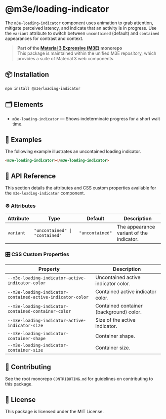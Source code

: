 # @m3e/loading-indicator

The `m3e-loading-indicator` component uses animation to grab attention, mitigate perceived latency, and indicate that an activity is in progress. Use the `variant` attribute to switch between `uncontained` (default) and `contained` appearances for contrast and context.

> **Part of the [Material 3 Expressive (M3E)](../../README.md) monorepo**  
> This package is maintained within the unified M3E repository, which provides a suite of Material 3 web components.

## 📦 Installation

```bash
npm install @m3e/loading-indicator
```

## 🗂️ Elements

- `m3e-loading-indicator` — Shows indeterminate progress for a short wait time.

## 🧪 Examples

The following example illustrates an uncontained loading indicator.

```html
<m3e-loading-indicator></m3e-loading-indicator>
```

## 📖 API Reference

This section details the attributes and CSS custom properties available for the `m3e-loading-indicator` component.

### ⚙️ Attributes

| Attribute | Type                           | Default         | Description                              |
| --------- | ------------------------------ | --------------- | ---------------------------------------- |
| `variant` | `"uncontained" \| "contained"` | `"uncontained"` | The appearance variant of the indicator. |

### 🎛️ CSS Custom Properties

| Property                                                   | Description                             |
| ---------------------------------------------------------- | --------------------------------------- |
| `--m3e-loading-indicator-active-indicator-color`           | Uncontained active indicator color.     |
| `--m3e-loading-indicator-contained-active-indicator-color` | Contained active indicator color.       |
| `--m3e-loading-indicator-contained-container-color`        | Contained container (background) color. |
| `--m3e-loading-indicator-active-indicator-size`            | Size of the active indicator.           |
| `--m3e-loading-indicator-container-shape`                  | Container shape.                        |
| `--m3e-loading-indicator-container-size`                   | Container size.                         |

## 🤝 Contributing

See the root monorepo `CONTRIBUTING.md` for guidelines on contributing to this package.

## 📄 License

This package is licensed under the MIT License.
